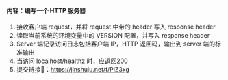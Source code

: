 #### 内容：编写一个 HTTP 服务器

1. 接收客户端 request，并将 request 中带的 header 写入 response header 
2. 读取当前系统的环境变量中的 VERSION 配置，并写入 response header
3. Server 端记录访问日志包括客户端 IP，HTTP 返回码，输出到 server 端的标准输出
4. 当访问 localhost/healthz 时，应返回200
5. 提交链接🔗：https://jinshuju.net/f/PlZ3xg